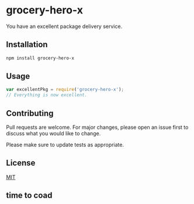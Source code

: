 # grocery-hero-x

You have an excellent package delivery service.

## Installation

```bash
npm install grocery-hero-x
```

## Usage

```javascript
var excellentPkg = require('grocery-hero-x');
// Everything is now excellent.
```

## Contributing

Pull requests are welcome. For major changes, please open an issue first to discuss what you would like to change.

Please make sure to update tests as appropriate.

## License

[MIT](https://choosealicense.com/licenses/mit/)

## time to coad